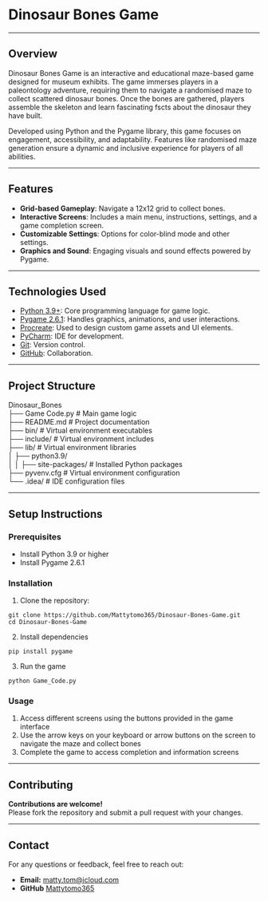 # Dinosaur Bones Game

---

## Overview

Dinosaur Bones Game is an interactive and educational maze-based game designed for museum exhibits. The game immerses players in a paleontology adventure, requiring them to navigate a randomised maze to collect scattered dinosaur bones. Once the bones are gathered, players assemble the skeleton and learn fascinating fscts about the dinosaur they have built.

Developed using Python and the Pygame library, this game focuses on engagement, accessibility, and adaptability. Features like randomised maze generation ensure a dynamic and inclusive experience for players of all abilities.

---

## Features

- **Grid-based Gameplay**: Navigate a 12x12 grid to collect bones.
- **Interactive Screens**: Includes a main menu, instructions, settings, and a game completion screen.
- **Customizable Settings**: Options for color-blind mode and other settings.
- **Graphics and Sound**: Engaging visuals and sound effects powered by Pygame.

---

## Technologies Used
- [Python 3.9+](https://www.python.org): Core programming language for game logic.
- [Pygame 2.6.1](https://www.pygame.org/news): Handles graphics, animations, and user interactions.
- [Procreate](https://procreate.com): Used to design custom game assets and UI elements.
- [PyCharm](https://www.jetbrains.com/pycharm/): IDE for development.
- [Git](https://git-scm.com): Version control.
- [GitHub](https://github.com): Collaboration.

---

## Project Structure
Dinosaur_Bones<br/>
├── Game Code.py            # Main game logic<br/>
├── README.md               # Project documentation<br/>
├── bin/                    # Virtual environment executables<br/>
├── include/                # Virtual environment includes <br/>
├── lib/                    # Virtual environment libraries<br/>
│   ├── python3.9/  
│   │   ├── site-packages/  # Installed Python packages<br/>
├── pyvenv.cfg              # Virtual environment configuration<br/>
└── .idea/                  # IDE configuration files<br/>

---

## Setup Instructions

### Prerequisites
- Install Python 3.9 or higher
- Install Pygame 2.6.1

### Installation
1. Clone the repository:

```
git clone https://github.com/Mattytomo365/Dinosaur-Bones-Game.git
cd Dinosaur-Bones-Game
```

2. Install dependencies

```
pip install pygame
```

3. Run the game

```
python Game_Code.py
```

### Usage
1. Access different screens using the buttons provided in the game interface
2. Use the arrow keys on your keyboard or arrow buttons on the screen to navigate the maze and collect bones
3. Complete the game to access completion and information screens

---

## Contributing
**Contributions are welcome!**\
Please fork the repository and submit a pull request with your changes.

---

## Contact
For any questions or feedback, feel free to reach out:
- **Email:** matty.tom@icloud.com
- **GitHub** [Mattytomo365](https://github.com/Mattytomo365)